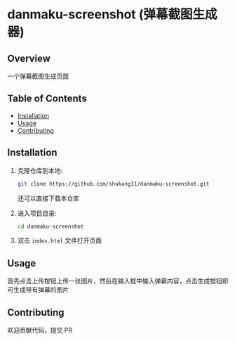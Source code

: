 # danmaku-screenshot (弹幕截图生成器)

## Overview

一个弹幕截图生成页面

## Table of Contents

- [Installation](#installation)
- [Usage](#usage)
- [Contributing](#contributing)

## Installation

1. 克隆仓库到本地:

   ```bash
   git clone https://github.com/shukang11/danmaku-screenshot.git
   ```

   还可以直接下载本仓库

2. 进入项目目录:

   ```bash
   cd danmaku-screenshot
   ```

3. 双击 `index.html` 文件打开页面

## Usage

首先点击上传按钮上传一张图片，然后在输入框中输入弹幕内容，点击生成按钮即可生成带有弹幕的图片

## Contributing

欢迎贡献代码，提交 PR
